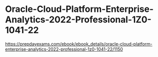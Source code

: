 # Oracle-Cloud-Platform-Enterprise-Analytics-2022-Professional-1Z0-1041-22
https://prepdayexams.com/ebook/ebook_details/oracle-cloud-platform-enterprise-analytics-2022-professional-1z0-1041-22/1150
